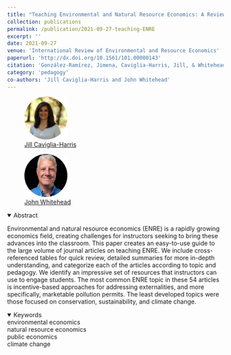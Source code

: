 ```yaml
---
title: "Teaching Environmental and Natural Resource Economics: A Review of the Economic Education Literature"
collection: publications
permalink: /publication/2021-09-27-teaching-ENRE
excerpt: ''
date: 2021-09-27
venue: 'International Review of Environmental and Resource Economics'
paperurl: 'http://dx.doi.org/10.1561/101.00000143'
citation: 'González-Ramírez, Jimena, Caviglia-Harris, Jill, & Whitehead, John (2021). &quot;Teaching Environmental and Natural Resource Economics: A Review of the Economic Education Literature &quot; <i>  International Review of Environmental and Resource Economics </i>. 15(3): 235-369.'
category: 'pedagogy'
co-authors: 'Jill Caviglia-Harris and John Whitehead'
---
```


<body>
<div class="image-container">
        <figure>
            <img src="/images/co-authors/jill_caviglia_harris.png" width="100" height="auto">
            <figcaption><a href="https://jlcaviglia-harris.wixsite.com/jlcaviglia-harris" target="_blank">Jill Caviglia-Harris</a></figcaption>
        </figure>
        <figure>
            <img src="/images/co-authors/john_whitehead.png" width="100" height="auto">
            <figcaption><a href="https://john-whitehead.blogs.com/" target="_blank">John Whitehead</a></figcaption>
        </figure>   
        <!-- Add more images as needed -->
    </div>
</body>


<details open>
<summary>
Abstract
</summary>

<p>
Environmental and natural resource economics (ENRE) is a rapidly growing economics field, creating challenges for instructors seeking to bring these advances into the classroom. This paper creates an easy-to-use guide to the large volume of journal articles on teaching ENRE. We include cross-referenced tables for quick review, detailed summaries for more in-depth understanding, and categorize each of the articles according to topic and pedagogy. We identify an impressive set of resources that instructors can use to engage students. The most common ENRE topic in these 54 articles is incentive-based approaches for addressing externalities, and more specifically, marketable pollution permits. The least developed topics were those focused on conservation, sustainability, and climate change.
</p>

</details>

<details open>
<summary>
Keywords
</summary>
environmental economics <br> 
natural resource economics <br>
public economics <br>
climate change <br>

<br>

</details>
